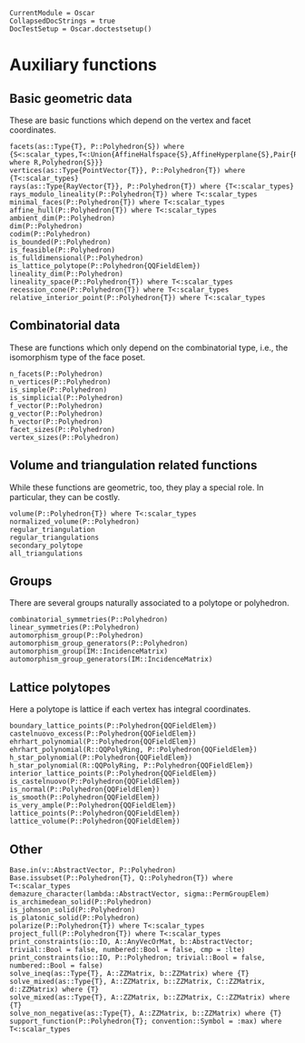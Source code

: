 ```@meta
CurrentModule = Oscar
CollapsedDocStrings = true
DocTestSetup = Oscar.doctestsetup()
```

# Auxiliary functions

## Basic geometric data

These are basic functions which depend on the vertex and facet coordinates.

```@docs
facets(as::Type{T}, P::Polyhedron{S}) where {S<:scalar_types,T<:Union{AffineHalfspace{S},AffineHyperplane{S},Pair{R,S} where R,Polyhedron{S}}}
vertices(as::Type{PointVector{T}}, P::Polyhedron{T}) where {T<:scalar_types}
rays(as::Type{RayVector{T}}, P::Polyhedron{T}) where {T<:scalar_types}
rays_modulo_lineality(P::Polyhedron{T}) where T<:scalar_types
minimal_faces(P::Polyhedron{T}) where T<:scalar_types
affine_hull(P::Polyhedron{T}) where T<:scalar_types
ambient_dim(P::Polyhedron)
dim(P::Polyhedron)
codim(P::Polyhedron)
is_bounded(P::Polyhedron)
is_feasible(P::Polyhedron)
is_fulldimensional(P::Polyhedron)
is_lattice_polytope(P::Polyhedron{QQFieldElem})
lineality_dim(P::Polyhedron)
lineality_space(P::Polyhedron{T}) where T<:scalar_types
recession_cone(P::Polyhedron{T}) where T<:scalar_types
relative_interior_point(P::Polyhedron{T}) where T<:scalar_types
```

## Combinatorial data

These are functions which only depend on the combinatorial type, i.e., the isomorphism type of the face poset.

```@docs
n_facets(P::Polyhedron)
n_vertices(P::Polyhedron)
is_simple(P::Polyhedron)
is_simplicial(P::Polyhedron)
f_vector(P::Polyhedron)
g_vector(P::Polyhedron)
h_vector(P::Polyhedron)
facet_sizes(P::Polyhedron)
vertex_sizes(P::Polyhedron)
```

## Volume and triangulation related functions

While these functions are geometric, too, they play a special role.  In particular, they can be costly.

```@docs
volume(P::Polyhedron{T}) where T<:scalar_types
normalized_volume(P::Polyhedron)
regular_triangulation
regular_triangulations
secondary_polytope
all_triangulations
```

## Groups

There are several groups naturally associated to a polytope or polyhedron.

```@docs
combinatorial_symmetries(P::Polyhedron)
linear_symmetries(P::Polyhedron)
automorphism_group(P::Polyhedron)
automorphism_group_generators(P::Polyhedron)
automorphism_group(IM::IncidenceMatrix)
automorphism_group_generators(IM::IncidenceMatrix)
```

## Lattice polytopes

Here a polytope is lattice if each vertex has integral coordinates.

```@docs
boundary_lattice_points(P::Polyhedron{QQFieldElem})
castelnuovo_excess(P::Polyhedron{QQFieldElem})
ehrhart_polynomial(P::Polyhedron{QQFieldElem})
ehrhart_polynomial(R::QQPolyRing, P::Polyhedron{QQFieldElem})
h_star_polynomial(P::Polyhedron{QQFieldElem})
h_star_polynomial(R::QQPolyRing, P::Polyhedron{QQFieldElem})
interior_lattice_points(P::Polyhedron{QQFieldElem})
is_castelnuovo(P::Polyhedron{QQFieldElem})
is_normal(P::Polyhedron{QQFieldElem})
is_smooth(P::Polyhedron{QQFieldElem})
is_very_ample(P::Polyhedron{QQFieldElem})
lattice_points(P::Polyhedron{QQFieldElem})
lattice_volume(P::Polyhedron{QQFieldElem})
```

## Other

```@docs
Base.in(v::AbstractVector, P::Polyhedron)
Base.issubset(P::Polyhedron{T}, Q::Polyhedron{T}) where T<:scalar_types
demazure_character(lambda::AbstractVector, sigma::PermGroupElem)
is_archimedean_solid(P::Polyhedron)
is_johnson_solid(P::Polyhedron)
is_platonic_solid(P::Polyhedron)
polarize(P::Polyhedron{T}) where T<:scalar_types
project_full(P::Polyhedron{T}) where T<:scalar_types
print_constraints(io::IO, A::AnyVecOrMat, b::AbstractVector; trivial::Bool = false, numbered::Bool = false, cmp = :lte)
print_constraints(io::IO, P::Polyhedron; trivial::Bool = false, numbered::Bool = false)
solve_ineq(as::Type{T}, A::ZZMatrix, b::ZZMatrix) where {T}
solve_mixed(as::Type{T}, A::ZZMatrix, b::ZZMatrix, C::ZZMatrix, d::ZZMatrix) where {T}
solve_mixed(as::Type{T}, A::ZZMatrix, b::ZZMatrix, C::ZZMatrix) where {T}
solve_non_negative(as::Type{T}, A::ZZMatrix, b::ZZMatrix) where {T}
support_function(P::Polyhedron{T}; convention::Symbol = :max) where T<:scalar_types
```


